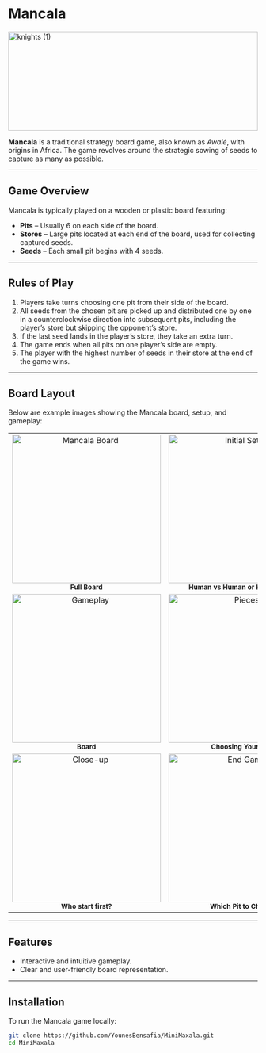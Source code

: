 # Mancala

<img width="100%" height="200" alt="knights (1)" src="https://github.com/user-attachments/assets/d2bc66b4-90d0-4862-894c-fbcf16771c68" />

**Mancala** is a traditional strategy board game, also known as *Awalé*, with origins in Africa. The game revolves around the strategic sowing of seeds to capture as many as possible.

---

## Game Overview

Mancala is typically played on a wooden or plastic board featuring:

* **Pits** – Usually 6 on each side of the board.
* **Stores** – Large pits located at each end of the board, used for collecting captured seeds.
* **Seeds** – Each small pit begins with 4 seeds.

---

## Rules of Play

1. Players take turns choosing one pit from their side of the board.
2. All seeds from the chosen pit are picked up and distributed one by one in a counterclockwise direction into subsequent pits, including the player’s store but skipping the opponent’s store.
3. If the last seed lands in the player’s store, they take an extra turn.
4. The game ends when all pits on one player’s side are empty.
5. The player with the highest number of seeds in their store at the end of the game wins.

---

## Board Layout

Below are example images showing the Mancala board, setup, and gameplay:

<table>
  <tr>
    <td align="center">
      <img src="https://github.com/user-attachments/assets/b107778c-869c-4091-af77-97dada1730b7" alt="Mancala Board" width="300"/><br/>
      <sub><b>Full Board</b></sub>
    </td>
    <td align="center">
      <img src="https://github.com/user-attachments/assets/eff70947-537f-4ee1-9388-68c1030e0315" alt="Initial Setup" width="300"/><br/>
      <sub><b>Human vs Human or Human vs AI</b></sub>
    </td>
  </tr>
  <tr>
    <td align="center">
      <img src="https://github.com/user-attachments/assets/92ccd45a-fa60-4b55-84e0-0d9703daebf5" alt="Gameplay" width="300"/><br/>
      <sub><b>Board</b></sub>
    </td>
    <td align="center">
      <img src="https://github.com/user-attachments/assets/f96b9957-08af-467f-8035-a9cfdf189d60" alt="Pieces" width="300"/><br/>
      <sub><b>Choosing Your Side</b></sub>
    </td>
  </tr>
  <tr>
    <td align="center">
      <img src="https://github.com/user-attachments/assets/252a5533-afbf-49a2-b263-8c72464fb9c1" alt="Close-up" width="300"/><br/>
      <sub><b>Who start first?</b></sub>
    </td>
    <td align="center">
      <img src="https://github.com/user-attachments/assets/30f3ef29-f99e-4888-a3b9-2f8c8b372673" alt="End Game" width="300"/><br/>
      <sub><b>Which Pit to Choose</b></sub>
    </td>
  </tr>
</table>

---

## Features

* Interactive and intuitive gameplay.
* Clear and user-friendly board representation.

---

## Installation

To run the Mancala game locally:

```bash
git clone https://github.com/YounesBensafia/MiniMaxala.git
cd MiniMaxala
```
